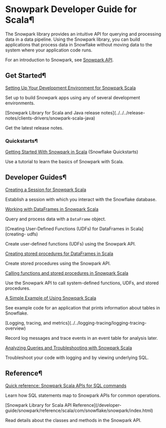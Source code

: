 # Snowpark Developer Guide for Scala¶

The Snowpark library provides an intuitive API for querying and processing
data in a data pipeline. Using the Snowpark library, you can build
applications that process data in Snowflake without moving data to the system
where your application code runs.

For an introduction to Snowpark, see [Snowpark API](../index).

## Get Started¶

[Setting Up Your Development Environment for Snowpark Scala](setup)

    

Set up to build Snowpark apps using any of several development environments.

[Snowpark Library for Scala and Java release notes](../../../release-
notes/clients-drivers/snowpark-scala-java)

    

Get the latest release notes.

### Quickstarts¶

[Getting Started With Snowpark in
Scala](https://quickstarts.snowflake.com/guide/getting_started_with_snowpark_scala/index.html)
(Snowflake Quickstarts)

    

Use a tutorial to learn the basics of Snowpark with Scala.

## Developer Guides¶

[Creating a Session for Snowpark Scala](creating-session)

    

Establish a session with which you interact with the Snowflake database.

[Working with DataFrames in Snowpark Scala](working-with-dataframes)

    

Query and process data with a `DataFrame` object.

[Creating User-Defined Functions (UDFs) for DataFrames in Scala](creating-
udfs)

    

Create user-defined functions (UDFs) using the Snowpark API.

[Creating stored procedures for DataFrames in Scala](creating-sprocs)

    

Create stored procedures using the Snowpark API.

[Calling functions and stored procedures in Snowpark Scala](calling-functions)

    

Use the Snowpark API to call system-defined functions, UDFs, and stored
procedures.

[A Simple Example of Using Snowpark Scala](example)

    

See example code for an application that prints information about tables in
Snowflake.

[Logging, tracing, and metrics](../../logging-tracing/logging-tracing-
overview)

    

Record log messages and trace events in an event table for analysis later.

[Analyzing Queries and Troubleshooting with Snowpark Scala](troubleshooting)

    

Troubleshoot your code with logging and by viewing underlying SQL.

## Reference¶

[Quick reference: Snowpark Scala APIs for SQL commands](sql-to-snowpark)

    

Learn how SQL statements map to Snowpark APIs for common operations.

[Snowpark Library for Scala API Reference](/developer-
guide/snowpark/reference/scala/com/snowflake/snowpark/index.html)

    

Read details about the classes and methods in the Snowpark API.

